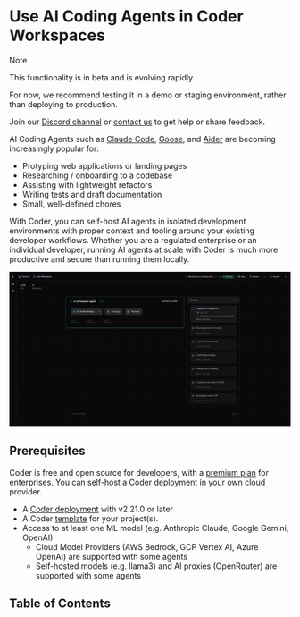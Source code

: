# Use AI Coding Agents in Coder Workspaces

> [!NOTE]
>
> This functionality is in beta and is evolving rapidly.
>
> For now, we recommend testing it in a demo or staging environment,
> rather than deploying to production.
>
> Join our [Discord channel](https://discord.gg/coder) or
> [contact us](https://coder.com/contact) to get help or share feedback.

AI Coding Agents such as [Claude Code](https://docs.anthropic.com/en/docs/agents-and-tools/claude-code/overview), [Goose](https://block.github.io/goose/), and [Aider](https://github.com/paul-gauthier/aider) are becoming increasingly popular for:

- Protyping web applications or landing pages
- Researching / onboarding to a codebase
- Assisting with lightweight refactors
- Writing tests and draft documentation
- Small, well-defined chores

With Coder, you can self-host AI agents in isolated development environments with proper context and tooling around your existing developer workflows. Whether you are a regulated enterprise or an individual developer, running AI agents at scale with Coder is much more productive and secure than running them locally.

![AI Agents in Coder](../images/guides/ai-agents/landing.png)

## Prerequisites

Coder is free and open source for developers, with a [premium plan](https://coder.com/pricing) for enterprises. You can self-host a Coder deployment in your own cloud provider.

- A [Coder deployment](../install/index.md) with v2.21.0 or later
- A Coder [template](../admin/templates/index.md) for your project(s).
- Access to at least one ML model (e.g. Anthropic Claude, Google Gemini, OpenAI)
  - Cloud Model Providers (AWS Bedrock, GCP Vertex AI, Azure OpenAI) are supported with some agents
  - Self-hosted models (e.g. llama3) and AI proxies (OpenRouter) are supported with some agents

## Table of Contents

<children></children>
